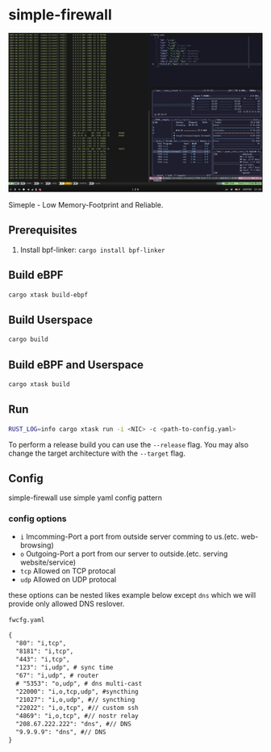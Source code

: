 # simple-firewall

![ScreenShot](https://github.com/vazw/simple-firewall/blob/main/screenshot/screenshot.png)

Simeple - Low Memory-Footprint and Reliable.

## Prerequisites

1. Install bpf-linker: `cargo install bpf-linker`

## Build eBPF

```bash
cargo xtask build-ebpf
```

## Build Userspace

```bash
cargo build
```

## Build eBPF and Userspace

```bash
cargo xtask build
```

## Run

```bash
RUST_LOG=info cargo xtask run -i <NIC> -c <path-to-config.yaml>
```

To perform a release build you can use the `--release` flag.
You may also change the target architecture with the `--target` flag.

## Config

simple-firewall use simple yaml config pattern

### config options

- `i` Imcomming-Port a port from outside server comming to us.(etc. web-browsing)
- `o` Outgoing-Port a port from our server to outside.(etc. serving website/service)
- `tcp` Allowed on TCP protocal
- `udp` Allowed on UDP protocal

these options can be nested likes example below except `dns` which we will provide only allowed DNS reslover.

`fwcfg.yaml`

```
{
  "80": "i,tcp",
  "8181": "i,tcp",
  "443": "i,tcp",
  "123": "i,udp", # sync time
  "67": "i,udp", # router
  # "5353": "o,udp", # dns multi-cast
  "22000": "i,o,tcp,udp", #syncthing
  "21027": "i,o,udp", #// syncthing
  "22022": "i,o,tcp", #// custom ssh
  "4869": "i,o,tcp", #// nostr relay
  "208.67.222.222": "dns", #// DNS
  "9.9.9.9": "dns", #// DNS
}
```
